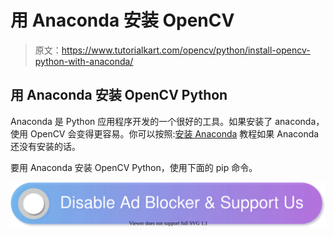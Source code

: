 # 用 Anaconda 安装 OpenCV

> 原文：<https://www.tutorialkart.com/opencv/python/install-opencv-python-with-anaconda/>

## 用 Anaconda 安装 OpenCV Python

Anaconda 是 Python 应用程序开发的一个很好的工具。如果安装了 anaconda，使用 OpenCV 会变得更容易。你可以按照:[安装 Anaconda](https://www.tutorialkart.com/install-anaconda-python-ubuntu/) 教程如果 Anaconda 还没有安装的话。

要用 Anaconda 安装 OpenCV Python，使用下面的 pip 命令。

[![](img/925da31b32d6bc3827932f6c8afb11bb.png)](https://www.tutorialkart.com/)